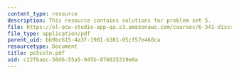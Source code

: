 ```yaml
---
content_type: resource
description: This resource contains solutions for problem set 5.
file: https://ol-ocw-studio-app-qa.s3.amazonaws.com/courses/6-341-discrete-time-signal-processing-fall-2005/c22fbaec56d655a5945b876035319e0a_ps5soln.pdf
file_type: application/pdf
parent_uid: bb9bc615-4a3f-1901-b301-05cf57e460ca
resourcetype: Document
title: ps5soln.pdf
uid: c22fbaec-56d6-55a5-945b-876035319e0a
---
```

